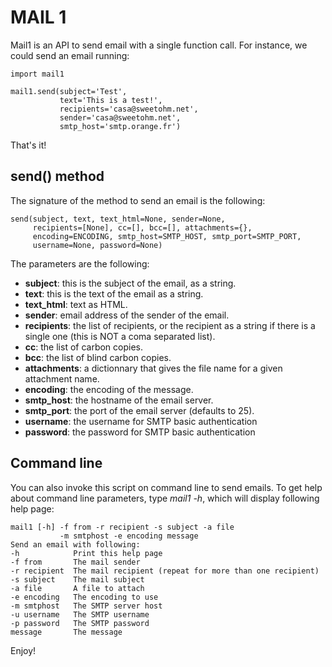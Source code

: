 # MAIL 1

Mail1 is an API to send email with a single function call. For instance,
we could send an email running:

    import mail1

    mail1.send(subject='Test',
               text='This is a test!',
               recipients='casa@sweetohm.net',
               sender='casa@sweetohm.net',
               smtp_host='smtp.orange.fr')

That's it!

## send() method

The signature of the method to send an email is the following:

    send(subject, text, text_html=None, sender=None,
         recipients=[None], cc=[], bcc=[], attachments={},
         encoding=ENCODING, smtp_host=SMTP_HOST, smtp_port=SMTP_PORT,
         username=None, password=None)

The parameters are the following:

- **subject**: this is the subject of the email, as a string.
- **text**: this is the text of the email as a string.
- **text\_html**: text as HTML.
- **sender**: email address of the sender of the email.
- **recipients**: the list of recipients, or the recipient as a string if
  there is a single one (this is NOT a coma separated list).
- **cc**: the list of carbon copies.
- **bcc**: the list of blind carbon copies.
- **attachments**: a dictionnary that gives the file name for a given
  attachment name.
- **encoding**: the encoding of the message.
- **smtp\_host**: the hostname of the email server.
- **smtp\_port**: the port of the email server (defaults to 25).
- **username**: the username for SMTP basic authentication
- **password**: the password for SMTP basic authentication

## Command line

You can also invoke this script on command line to send emails. To get
help about command line parameters, type *mail1 -h*, which will display
following help page:

    mail1 [-h] -f from -r recipient -s subject -a file
               -m smtphost -e encoding message
    Send an email with following:
    -h            Print this help page
    -f from       The mail sender
    -r recipient  The mail recipient (repeat for more than one recipient)
    -s subject    The mail subject
    -a file       A file to attach
    -e encoding   The encoding to use
    -m smtphost   The SMTP server host
    -u username   The SMTP username
    -p password   The SMTP password
    message       The message

Enjoy!
